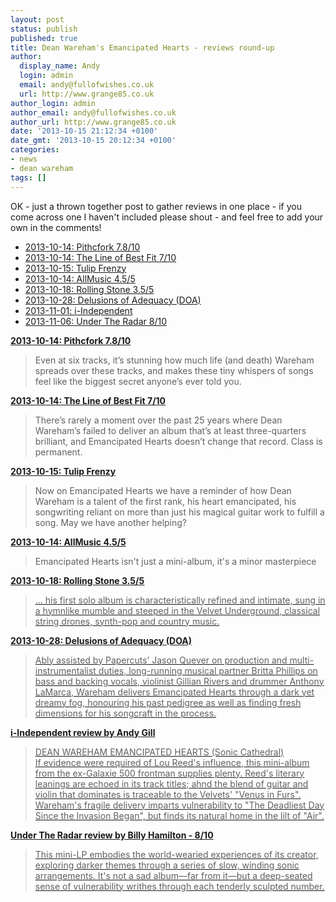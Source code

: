 ```yaml
---
layout: post
status: publish
published: true
title: Dean Wareham's Emancipated Hearts - reviews round-up
author:
  display_name: Andy
  login: admin
  email: andy@fullofwishes.co.uk
  url: http://www.grange85.co.uk
author_login: admin
author_email: andy@fullofwishes.co.uk
author_url: http://www.grange85.co.uk
date: '2013-10-15 21:12:34 +0100'
date_gmt: '2013-10-15 20:12:34 +0100'
categories:
- news
- dean wareham
tags: []
---
```

<p>OK - just a thrown together post to gather reviews in one place - if you come across one I haven't included please shout - and feel free to add your own in the comments!<br />
<a id="more"></a><a id="more-4727"></a></p>
<ul>
<li><a href="#pfork">2013-10-14: Pithcfork 7.8/10</a></li>
<li><a href="#lobf">2013-10-14: The Line of Best Fit 7/10</a></li>
<li><a href="#tulip">2013-10-15: Tulip Frenzy</a></li>
<li><a href="#allmusic">2013-10-14: AllMusic 4.5/5</a></li>
<li><a href="#rollingstone">2013-10-18: Rolling Stone 3.5/5</a></li>
<li><a href="#doa">2013-10-28: Delusions of Adequacy (DOA)</a></li>
<li><a href="#indy">2013-11-01: i-Independent</a></li>
<li><a href="#radar">2013-11-06: Under The Radar 8/10</a></li>
</ul>
<div id="pfork"><strong><a href="http://pitchfork.com/reviews/albums/18636-dean-wareham-emancipated-hearts-ep/">2013-10-14: Pithcfork 7.8/10</a></strong><br />
<blockquote>Even at six tracks, it’s stunning how much life (and death) Wareham spreads over these tracks, and makes these tiny whispers of songs feel like the biggest secret anyone’s ever told you.</p></blockquote>
</div>
<div id="lobf"><strong><a href="http://thelineofbestfit.com/reviews/albums/dean-wareham-emancipated-hearts-139265">2013-10-14: The Line of Best Fit 7/10</a></strong><br />
<blockquote>There’s rarely a moment over the past 25 years where Dean Wareham’s failed to deliver an album that’s at least three-quarters brilliant, and Emancipated Hearts doesn’t change that record. Class is permanent. </p></blockquote>
</div>
<div id="tulip"><strong><a href="http://tulipfrenzy.com/2013/10/15/dean-warehams-warm-heart-pastry/">2013-10-15: Tulip Frenzy</a></strong><br />
<blockquote>Now on Emancipated Hearts we have a reminder of how Dean Wareham is a talent of the first rank, his heart emancipated, his songwriting reliant on more than just his magical guitar work to fulfill a song.  May we have another helping?</p></blockquote>
</div>
<div id="allmusic"><strong><a href="http://www.allmusic.com/album/emancipated-hearts-mw0002570008">2013-10-14: AllMusic 4.5/5</a></strong><br />
<blockquote>Emancipated Hearts isn't just a mini-album, it's a minor masterpiece</p></blockquote>
</div>
<div id="rollingstone"><ins datetime="2013-10-19T16:12:39+00:00"><strong><a href="http://www.rollingstone.com/music/albumreviews/emancipated-hearts-20131018">2013-10-18: Rolling Stone 3.5/5</a></strong><br />
<blockquote>&hellip; his first solo album is characteristically refined and intimate, sung in a hymnlike mumble and steeped in the Velvet Underground, classical string drones, synth-pop and country music.</p></blockquote>
<p></ins></div>
<div id="doa"><ins datetime="2013-10-29T22:25:16+00:00"><strong><a href="http://www.adequacy.net/2013/10/dean-wareham-emancipated-hearts/">2013-10-28: Delusions of Adequacy (DOA)</a></strong><br />
<blockquote>Ably assisted by Papercuts’ Jason Quever on production and multi-instrumentalist duties, long-running musical partner Britta Phillips on bass and backing vocals, violinist Gillian Rivers and drummer Anthony LaMarca, Wareham delivers Emancipated Hearts through a dark yet dreamy fog, honouring his past pedigree as well as finding fresh dimensions for his songcraft in the process.</p></blockquote>
<p></ins></div>
<div id="indy"><ins datetime="2013-11-01T22:25:16+00:00"><strong> i-Independent review by Andy Gill</strong><br />
<blockquote>DEAN WAREHAM EMANCIPATED HEARTS (Sonic Cathedral)<br /> If evidence were required of Lou Reed's influence, this mini-album from the ex-Galaxie 500 frontman supplies plenty. Reed's literary leanings are echoed in its track titles; ahnd the blend of guitar and violin that dominates is traceable to the Velvets' "Venus in Furs". Wareham's fragile delivery imparts vulnerability to "The Deadliest Day Since the Invasion Began", but finds its natural home in the lilt of "Air". </p></blockquote>
<p></ins></div>
<div id="radar"><ins datetime="2013-11-07T23:14:57+00:00"><strong> Under The Radar review by Billy Hamilton - 8/10</strong><br />
<blockquote>This mini-LP embodies the world-wearied experiences of its creator, exploring darker themes through a series of slow, winding sonic arrangements. It's not a sad album—far from it—but a deep-seated sense of vulnerability writhes through each tenderly sculpted number.</p></blockquote>
<p></ins> </div>
